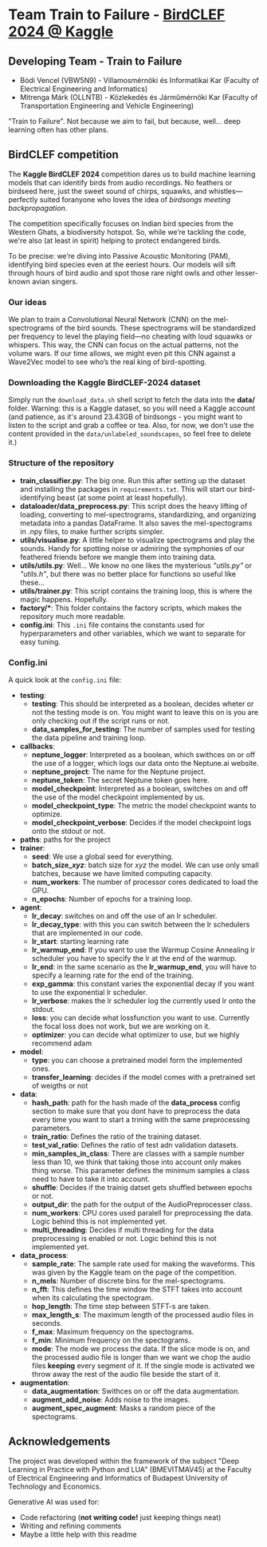 # Team Train to Failure - [BirdCLEF 2024 @ Kaggle](https://www.kaggle.com/competitions/birdclef-2024)

## Developing Team - Train to Failure

 - Bódi Vencel (VBW5N9) - Villamosmérnöki és Informatikai Kar (Faculty of Electrical Engineering and Informatics)
 - Mitrenga Márk (OLLNTB) - Közlekedés és Járműmérnöki Kar (Faculty of Transportation Engineering and Vehicle Engineering)

"Train to Failure". Not because we aim to fail, but because, well... deep learning often has other plans.

## BirdCLEF competition

The **Kaggle BirdCLEF 2024** competition dares us to build machine learning models that can identify birds from audio recordings. No feathers or birdseed here, just the sweet sound of chirps, squawks, and whistles—perfectly suited foranyone who loves the idea of *birdsongs meeting backpropagation*.

The competition specifically focuses on Indian bird species from the Western Ghats, a biodiversity hotspot. So, while we’re tackling the code, we're also (at least in spirit) helping to protect endangered birds. 

To be precise: we’re diving into Passive Acoustic Monitoring (PAM), identifying bird species even at the eeriest hours. Our models will sift through hours of bird audio and spot those rare night owls and other lesser-known avian singers.

### Our ideas

We plan to train a Convolutional Neural Network (CNN) on the mel-spectrograms of the bird sounds. These spectrograms will be standardized per frequency to level the playing field—no cheating with loud squawks or whispers. This way, the CNN can focus on the actual patterns, not the volume wars. If our time allows, we might even pit this CNN against a Wave2Vec model to see who’s the real king of bird-spotting. 

### Downloading the Kaggle BirdCLEF-2024 dataset

Simply run the `download_data.sh` shell script to fetch the data into the **data/** folder. Warning: this is a Kaggle dataset, so you will need a Kaggle account (and patience, as it's around 23.43GB of birdsongs - you might want to listen to the script and grab a coffee or tea. Also, for now, we don't use the content provided in the `data/unlabeled_soundscapes`, so feel free to delete it.)

### Structure of the repository

 - **train_classifier.py**: The big one. Run this after setting up the dataset and installing the packages in `requirements.txt`. This will start our bird-identifying beast (at some point at least hopefully).
 - **dataloader/data_preprocess.py**: This script does the heavy lifting of loading, converting to mel-spectrograms, standardizing, and organizing metadata into a pandas DataFrame. It also saves the mel-spectograms in .npy files, to make further scripts simpler. 
 - **utils/visualise.py**: A little helper to visualize spectrograms and play the sounds. Handy for spotting noise or admiring the symphonies of our feathered friends before we mangle them into training data.
 - **utils/utils.py**: Well... We know no one likes the mysterious *"utils.py"* or *"utils.h"*, but there was no better place for functions so useful like these...
 - **utils/trainer.py**: This script contains the training loop, this is where the magic happens. Hopefully.
 - **factory/\***: This folder contains the factory scripts, which makes the repository much more readable.
 - **config.ini**: This `.ini` file contains the constants used for hyperparameters and other variables, which we want to separate for easy tuning.

### Config.ini

A quick look at the `config.ini` file:

 - **testing**:
   - **testing**: This should be interpreted as a boolean, decides wheter or not the testing mode is on. You might want to leave this on is you are only checking out if the script runs or not.
   - **data_samples_for_testing**: The number of samples used for testing the data pipeline and training loop.
 - **callbacks**:
   - **neptune_logger**: Interpreted as a boolean, which swithces on or off the use of a logger, which logs our data onto the Neptune.ai website.
   - **neptune_project**: The name for the Neptune project.
   - **neptune_token**: The secret Neptune token goes here.
   - **model_checkpoint**: Interpreted as a boolean, switches on and off the use of the model checkpoint implemented by us.
   - **model_checkpoint_type**: The metric the model checkpoint wants to optimize.
   - **model_checkpoint_verbose**: Decides if the model checkpoint logs onto the stdout or not.
 - **paths**: paths for the project
 - **trainer**:
   - **seed**: We use a global seed for everything.
   - **batch_size_*xyz***: batch size for *xyz* the model. We can use only small batches, because we have limited computing capacity.
   - **num_workers**: The number of processor cores dedicated to load the GPU.
   - **n_epochs**: Number of epochs for a training loop.
 - **agent**:
   - **lr_decay**: switches on and off the use of an lr scheduler.
   - **lr_decay_type**: with this you can switch between the lr schedulers that are implemented in our code.
   - **lr_start**: starting learning rate
   - **lr_warmup_end**: If you want to use the Warmup Cosine Annealing lr scheduler you have to specify the lr at the end of the warmup.
   - **lr_end**: in the same scenario as the **lr_warmup_end**, you will have to specify a learning rate for the end of the training.
   - **exp_gamma**: this constant varies the exponential decay if you want to use the exponential lr scheduler.
   - **lr_verbose**: makes the lr scheduler log the currently used lr onto the stdout.
   - **loss**: you can decide what lossfunction you want to use. Currently the focal loss does not work, but we are working on it.
   - **optimizer**: you can decide what optimizer to use, but we highly recommend adam
 - **model**:
   - **type**: you can choose a pretrained model form the implemented ones.
   - **transfer_learning**: decides if the model comes with a pretrained set of weigths or not
 - **data**:
   - **hash_path**: path for the hash made of the **data_process** config section to make sure that you dont have to preprocess the data every time you want to start a trining with the same preprocessing parameters.
   - **train_ratio**: Defines the ratio of the training dataset.
   - **test_val_ratio**: Defines the ratio of test adn validation datasets.
   - **min_samples_in_class**: There are classes with a sample number less than 10, we think that taking those into account only makes thing worse. This parameter defines the minimum samples a class need to have to take it into account.
   - **shuffle**: Decides if the trainig datset gets shuffled between epochs or not.
   - **output_dir**: the path for the output of the AudioPreprocesser class.
   - **num_workers**: CPU cores used paralell for preprocessing the data. Logic behind this is not implemented yet.
   - **multi_threading**: Decides if multi threading for the data preprocessing is enabled or not. Logic behind this is not implemented yet.
 - **data_process**:
   - **sample_rate**: The sample rate used for making the waveforms. This was given by the Kaggle team on the page of the competition.
   - **n_mels**: Number of discrete bins for the mel-spectograms.
   - **n_fft**: This defines the time window the STFT takes into account when its calculating the spectogram.
   - **hop_length**: The time step between STFT-s are taken.
   - **max_length_s**: The maximum length of the processed audio files in seconds.
   - **f_max**: Maximum frequency on the spectograms.
   - **f_min**: Minimum frequency on the spectograms.
   - **mode**: The mode we process the data. If the slice mode is on, and the processed audio file is longer than we want we chop the audio files **keeping** every segment of it. If the single mode is activated we throw away the rest of the audio file beside the start of it.
 - **augmentation**:
   - **data_augmentation**: Swithces on or off the data augmentation.
   - **augment_add_noise**: Adds noise to the images.
   - **augment_spec_augment**: Masks a random piece of the spectograms.

  

## Acknowledgements

The project was developed within the framework of the subject "Deep Learning in Practice with Python and LUA" (BMEVITMAV45) at the Faculty of Electrical Engineering and Informatics of Budapest University of Technology and Economics.

Generative AI was used for:
 - Code refactoring (**not writing code!** just keeping things neat)
 - Writing and refining comments
 - Maybe a little help with this readme
